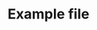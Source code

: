 ---
title: "Example file"
publishedAt: 2019-11-12
categories: ["frontend", "webdev"]
tags: ["vue.js", "markdown"]
---